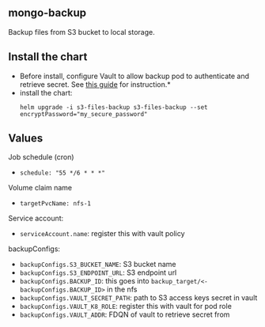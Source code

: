 ## mongo-backup

Backup files from S3 bucket to local storage.

## Install the chart

- Before install, configure Vault to allow backup pod to authenticate and retrieve secret. See [this guide](https://github.com/OICR/argo-infra/tree/master/helm/vault) for instruction.\*
- install the chart:
  ```
  helm upgrade -i s3-files-backup s3-files-backup --set encryptPassword="my_secure_password"
  ```

## Values

Job schedule (cron)

- `schedule: "55 */6 * * *"`

Volume claim name

- `targetPvcName: nfs-1`

Service account:

- `serviceAccount.name`: register this with vault policy

backupConfigs:

- `backupConfigs.S3_BUCKET_NAME`: S3 bucket name
- `backupConfigs.S3_ENDPOINT_URL`: S3 endpoint url
- `backupConfigs.BACKUP_ID`: this goes into `backup_target/<- backupConfigs.BACKUP_ID>` in the nfs
- `backupConfigs.VAULT_SECRET_PATH`: path to S3 access keys secret in vault
- `backupConfigs.VAULT_K8_ROLE`: register this with vault for pod role
- `backupConfigs.VAULT_ADDR`: FDQN of vault to retrieve secret from
